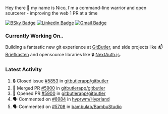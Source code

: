
Hey there 👋 my name is Nico, I'm a command-line warrior and open sourcerer - improving the web 1 PR at a time

[![BSky Badge](https://img.shields.io/badge/-%20%40ndo.dev%20-%200285FF?style=flat-square&logo=bluesky&color=%23161e27)](https://bsky.app/profile/ndo.dev) [![Linkedin Badge](https://img.shields.io/badge/-ndom91-blue?style=flat-square&logo=Linkedin&logoColor=white&link=https://www.linkedin.com/in/ndom91/)](https://www.linkedin.com/in/ndom91/) [![Gmail Badge](https://img.shields.io/badge/-yo@ndo.dev-c14438?style=flat-square&logo=mail.ru&logoColor=white&link=mailto:yo@ndo.dev)](mailto:yo@ndo.dev)

### Currently Working On..

Building a fantastic new git experience at [GitButler](https://github.com/gitbutlerapp), and side projects like 📬 [Briefkasten](https://briefkastenhq.com) and opensource libraries like 🔒 [NextAuth.js](https://github.com/nextauthjs/next-auth).

<!--START_SECTION_PROFILE_VIEWS:readme-info-->
<!--END_SECTION_PROFILE_VIEWS:readme-info-->

<!--START_SECTION_DAILY_COMMIT:readme-info-->
<!--END_SECTION_DAILY_COMMIT:readme-info-->

<!--START_SECTION_WEEKLY_COMMIT:readme-info-->
<!--END_SECTION_WEEKLY_COMMIT:readme-info-->

### Latest Activity

<!--START_SECTION:activity-->
1. 🔒 Closed issue [#5853](https://github.com/gitbutlerapp/gitbutler/issues/5853) in [gitbutlerapp/gitbutler](https://github.com/gitbutlerapp/gitbutler)
2. 🎉 Merged PR [#5900](https://github.com/gitbutlerapp/gitbutler/pull/5900) in [gitbutlerapp/gitbutler](https://github.com/gitbutlerapp/gitbutler)
3. 💪 Opened PR [#5900](https://github.com/gitbutlerapp/gitbutler/pull/5900) in [gitbutlerapp/gitbutler](https://github.com/gitbutlerapp/gitbutler)
4. 🗣 Commented on [#8984](https://github.com/hyprwm/Hyprland/issues/8984#issuecomment-2577314045) in [hyprwm/Hyprland](https://github.com/hyprwm/Hyprland)
5. 🗣 Commented on [#5708](https://github.com/bambulab/BambuStudio/issues/5708#issuecomment-2576416991) in [bambulab/BambuStudio](https://github.com/bambulab/BambuStudio)
<!--END_SECTION:activity-->
